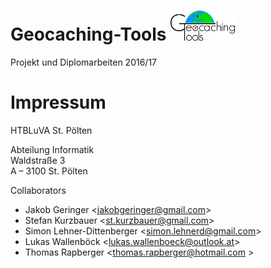 #  Geocaching-Tools <img src="https://raw.githubusercontent.com/DIPLgeocaching/geocaching-tools/develop/logo.png" height="48">

Projekt und Diplomarbeiten 2016/17

# Impressum
HTBLuVA St. Pölten

Abteilung Informatik  
Waldstraße 3  
A – 3100 St. Pölten

Collaborators
- Jakob Geringer &lt;jakobgeringer@gmail.com&gt;
- Stefan Kurzbauer &lt;st.kurzbauer@gmail.com&gt;
- Simon Lehner-Dittenberger &lt;simon.lehnerd@gmail.com&gt;
- Lukas Wallenböck &lt;lukas.wallenboeck@outlook.at&gt;
- Thomas Rapberger &lt;thomas.rapberger@hotmail.com &gt;
